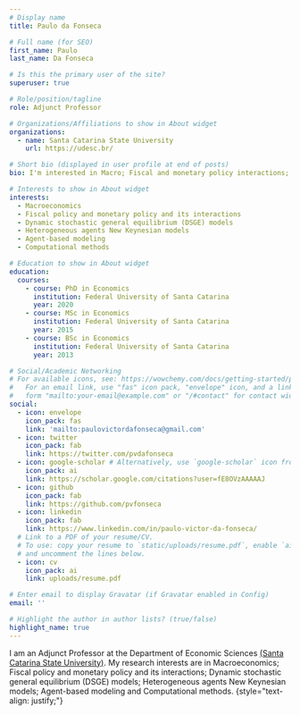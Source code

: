 ```yaml
---
# Display name
title: Paulo da Fonseca

# Full name (for SEO)
first_name: Paulo
last_name: Da Fonseca

# Is this the primary user of the site?
superuser: true

# Role/position/tagline
role: Adjunct Professor

# Organizations/Affiliations to show in About widget
organizations:
  - name: Santa Catarina State University
    url: https://udesc.br/

# Short bio (displayed in user profile at end of posts)
bio: I'm interested in Macro; Fiscal and monetary policy interactions; DSGE models; Heterogeneous agents New Keynesian models; Agent-based modeling and Computational Methods.

# Interests to show in About widget
interests:
  - Macroeconomics
  - Fiscal policy and monetary policy and its interactions
  - Dynamic stochastic general equilibrium (DSGE) models
  - Heterogeneous agents New Keynesian models
  - Agent-based modeling
  - Computational methods

# Education to show in About widget
education:
  courses:
    - course: PhD in Economics
      institution: Federal University of Santa Catarina
      year: 2020
    - course: MSc in Economics
      institution: Federal University of Santa Catarina
      year: 2015
    - course: BSc in Economics
      institution: Federal University of Santa Catarina
      year: 2013

# Social/Academic Networking
# For available icons, see: https://wowchemy.com/docs/getting-started/page-builder/#icons
#   For an email link, use "fas" icon pack, "envelope" icon, and a link in the
#   form "mailto:your-email@example.com" or "/#contact" for contact widget.
social:
  - icon: envelope
    icon_pack: fas
    link: 'mailto:paulovictordafonseca@gmail.com'
  - icon: twitter
    icon_pack: fab
    link: https://twitter.com/pvdafonseca    
  - icon: google-scholar # Alternatively, use `google-scholar` icon from `ai` icon pack
    icon_pack: ai
    link: https://scholar.google.com/citations?user=fE8OVzAAAAAJ
  - icon: github
    icon_pack: fab
    link: https://github.com/pvfonseca
  - icon: linkedin
    icon_pack: fab
    link: https://www.linkedin.com/in/paulo-victor-da-fonseca/
  # Link to a PDF of your resume/CV.
  # To use: copy your resume to `static/uploads/resume.pdf`, enable `ai` icons in `params.yaml`,
  # and uncomment the lines below.
  - icon: cv
    icon_pack: ai
    link: uploads/resume.pdf

# Enter email to display Gravatar (if Gravatar enabled in Config)
email: ''

# Highlight the author in author lists? (true/false)
highlight_name: true
---
```


I am an Adjunct Professor at the Department of Economic Sciences [(Santa Catarina State University)](https://udesc.br/). My research interests are in Macroeconomics; Fiscal policy and monetary policy and its interactions; Dynamic stochastic general equilibrium (DSGE) models; Heterogeneous agents New Keynesian models; Agent-based modeling and Computational methods.
{style="text-align: justify;"}
